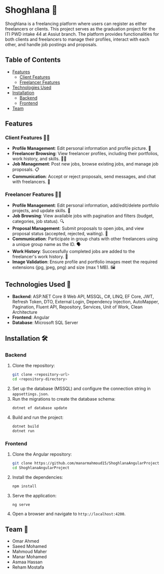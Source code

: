 # Shoghlana 🎨

Shoghlana is a freelancing platform where users can register as either freelancers or clients. This project serves as the graduation project for the ITI PWD intake 44 at Assiut branch. The platform provides functionalities for both clients and freelancers to manage their profiles, interact with each other, and handle job postings and proposals.

## Table of Contents
- [Features](#features)
  - [Client Features](#client-features)
  - [Freelancer Features](#freelancer-features)
- [Technologies Used](#technologies-used)
- [Installation](#installation)
  - [Backend](#backend)
  - [Frontend](#frontend)
- [Team](#team)

## Features

### Client Features 🧑‍💼
- **Profile Management**: Edit personal information and profile picture. 📝
- **Freelancer Browsing**: View freelancer profiles, including their portfolios, work history, and skills. 🕵️‍♂️
- **Job Management**: Post new jobs, browse existing jobs, and manage job proposals. 📋
- **Communication**: Accept or reject proposals, send messages, and chat with freelancers. 💬

### Freelancer Features 👩‍💻
- **Profile Management**: Edit personal information, add/edit/delete portfolio projects, and update skills. 📝
- **Job Browsing**: View available jobs with pagination and filters (budget, categories, job status). 🔍
- **Proposal Management**: Submit proposals to open jobs, and view proposal status (accepted, rejected, waiting). 📄
- **Communication**: Participate in group chats with other freelancers using a unique group name as the ID. 🗣️
- **Work History**: Successfully completed jobs are added to the freelancer's work history. 📜
- **Image Validation**: Ensure profile and portfolio images meet the required extensions (jpg, jpeg, png) and size (max 1 MB). 🖼️

## Technologies Used 🚀
- **Backend**: ASP.NET Core 8 Web API, MSSQL, C#, LINQ, EF Core, JWT, Refresh Token, DTO, External Login, Dependency Injection, AutoMapper, Pagination, Fluent API, Repository, Services, Unit of Work, Clean Architecture
- **Frontend**: Angular
- **Database**: Microsoft SQL Server

## Installation 🛠️

### Backend
1. Clone the repository:
   ```bash
   git clone <repository-url>
   cd <repository-directory>
   ```
2. Set up the database (MSSQL) and configure the connection string in `appsettings.json`.
3. Run the migrations to create the database schema:
   ```bash
   dotnet ef database update
   ```
4. Build and run the project:
   ```bash
   dotnet build
   dotnet run
   ```

### Frontend
1. Clone the Angular repository:
   ```bash
   git clone https://github.com/manarmahmoud15/ShoghlanaAngularProject
   cd ShoghlanaAngularProject
   ```
2. Install the dependencies:
   ```bash
   npm install
   ```
3. Serve the application:
   ```bash
   ng serve
   ```
4. Open a browser and navigate to `http://localhost:4200`.

## Team 👥
- Omar Ahmed
- Saeed Mohamed
- Mahmoud Maher
- Manar Mohamed
- Asmaa Hassan
- Reham Mostafa

